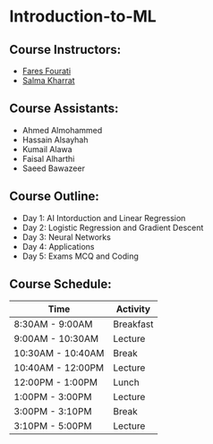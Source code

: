 # Introduction-to-ML

## Course Instructors:

- [Fares Fourati](https://fouratifares.github.io/faresfourati.github.io/)
- [Salma Kharrat](https://salmakh1.github.io/salma_kharrat/)

## Course Assistants:

- Ahmed Almohammed
- Hassain Alsayhah
- Kumail Alawa
- Faisal Alharthi
- Saeed Bawazeer

## Course Outline:

- Day 1: AI Intorduction and Linear Regression
- Day 2: Logistic Regression and Gradient Descent
- Day 3: Neural Networks
- Day 4: Applications
- Day 5: Exams MCQ and Coding

## Course Schedule:

| Time    | Activity |
| -------- | ------- |
| 8:30AM - 9:00AM  | Breakfast    |
| 9:00AM - 10:30AM | Lecture     |
| 10:30AM - 10:40AM    | Break    |
| 10:40AM - 12:00PM | Lecture |
| 12:00PM - 1:00PM | Lunch |
| 1:00PM - 3:00PM | Lecture |
| 3:00PM - 3:10PM | Break |
| 3:10PM - 5:00PM | Lecture |


<!---

## Course Link: 

<img src="Images/qr-code.png" width="150" height="150">

## Attendance link:
Students are required to fill it out and submit a picture of themselves in the venue.

For girls, they can take a picture of their badge 

These images won't be used anywhere, it is just a verification of their attendance

<img src="Images/qr.jpeg" width="150" height="150">

## Day 3 Feedback Link

<img src="Images/feedback_3.jpg" width=150 height=150>

-->


